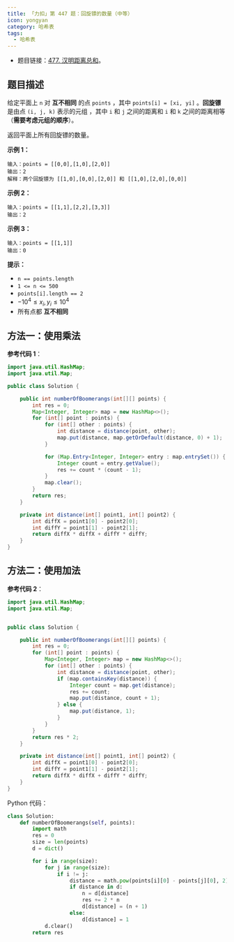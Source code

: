 ```yaml
---
title: 「力扣」第 447 题：回旋镖的数量（中等）
icon: yongyan
category: 哈希表
tags:
  - 哈希表
---
```


- 题目链接：[477. 汉明距离总和](https://leetcode-cn.com/problems/total-hamming-distance/)。

## 题目描述

给定平面上 `n` 对 **互不相同** 的点 `points` ，其中 `points[i] = [xi, yi]` 。**回旋镖** 是由点 `(i, j, k)` 表示的元组 ，其中 `i` 和 `j` 之间的距离和 `i` 和 `k` 之间的距离相等（**需要考虑元组的顺序**）。

返回平面上所有回旋镖的数量。

**示例 1：**

```
输入：points = [[0,0],[1,0],[2,0]]
输出：2
解释：两个回旋镖为 [[1,0],[0,0],[2,0]] 和 [[1,0],[2,0],[0,0]]
```

**示例 2：**

```
输入：points = [[1,1],[2,2],[3,3]]
输出：2
```

**示例 3：**

```
输入：points = [[1,1]]
输出：0
```

**提示：**

- `n == points.length`
- `1 <= n <= 500`
- `points[i].length == 2`
- $-10^4 \le x_i, y_i \le 10^4$
- 所有点都 **互不相同**

## 方法一：使用乘法

**参考代码 1**：

```java
import java.util.HashMap;
import java.util.Map;

public class Solution {

    public int numberOfBoomerangs(int[][] points) {
        int res = 0;
        Map<Integer, Integer> map = new HashMap<>();
        for (int[] point : points) {
            for (int[] other : points) {
                int distance = distance(point, other);
                map.put(distance, map.getOrDefault(distance, 0) + 1);
            }

            for (Map.Entry<Integer, Integer> entry : map.entrySet()) {
                Integer count = entry.getValue();
                res += count * (count - 1);
            }
            map.clear();
        }
        return res;
    }

    private int distance(int[] point1, int[] point2) {
        int diffX = point1[0] - point2[0];
        int diffY = point1[1] - point2[1];
        return diffX * diffX + diffY * diffY;
    }
}
```

## 方法二：使用加法

**参考代码 2**：

```java
import java.util.HashMap;
import java.util.Map;


public class Solution {

    public int numberOfBoomerangs(int[][] points) {
        int res = 0;
        for (int[] point : points) {
            Map<Integer, Integer> map = new HashMap<>();
            for (int[] other : points) {
                int distance = distance(point, other);
                if (map.containsKey(distance)) {
                    Integer count = map.get(distance);
                    res += count;
                    map.put(distance, count + 1);
                } else {
                    map.put(distance, 1);
                }
            }
        }
        return res * 2;
    }

    private int distance(int[] point1, int[] point2) {
        int diffX = point1[0] - point2[0];
        int diffY = point1[1] - point2[1];
        return diffX * diffX + diffY * diffY;
    }
}
```

Python 代码：

```python
class Solution:
    def numberOfBoomerangs(self, points):
        import math
        res = 0
        size = len(points)
        d = dict()

        for i in range(size):
            for j in range(size):
                if i != j:
                    distance = math.pow(points[i][0] - points[j][0], 2) + math.pow(points[i][1] - points[j][1], 2)
                    if distance in d:
                        n = d[distance]
                        res += 2 * n
                        d[distance] = (n + 1)
                    else:
                        d[distance] = 1
            d.clear()
        return res
```
